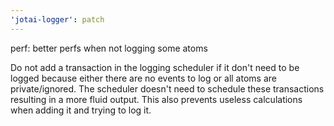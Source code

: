 ```yaml
---
'jotai-logger': patch
---
```


perf: better perfs when not logging some atoms

Do not add a transaction in the logging scheduler if it don't need to be
logged because either there are no events to log or all atoms are
private/ignored. The scheduler doesn't need to schedule these
transactions resulting in a more fluid output. This also prevents
useless calculations when adding it and trying to log it.
